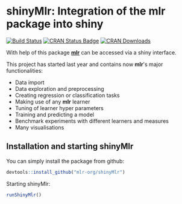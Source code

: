 # shinyMlr: Integration of the mlr package into shiny

[![Build Status](https://travis-ci.org/mlr-org/shinyMlr.svg?branch=master)](https://travis-ci.org/mlr-org/shinyMlr)
[![CRAN Status Badge](http://www.r-pkg.org/badges/version/shinyMlr)](https://CRAN.R-project.org/package=shinyMlr)
[![CRAN Downloads](http://cranlogs.r-pkg.org/badges/shinyMlr)](https://cran.rstudio.com/web/packages/shinyMlr/index.html)

With help of this package [**mlr**](https://github.com/mlr-org/mlr#-machine-learning-in-r) can be accessed via a shiny interface. 

This project has started last year and contains now **mlr**'s major functionalities:

- Data import
- Data exploration and preprocessing
- Creating regression or classification tasks
- Making use of any **mlr** learner
- Tuning of learner hyper parameters
- Training and predicting a model
- Benchmark experiments with different learners and measures
- Many visualisations

## Installation and starting shinyMlr

You can simply install the package from github:

```r
devtools::install_github("mlr-org/shinyMlr")
```
Starting shinyMlr:

```r
runShinyMlr()
```
